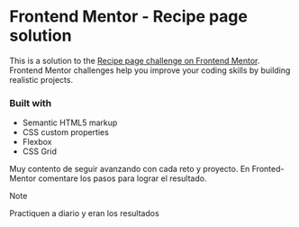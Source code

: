 # Frontend Mentor - Recipe page solution

This is a solution to the [Recipe page challenge on Frontend Mentor](https://www.frontendmentor.io/challenges/recipe-page-KiTsR8QQKm). Frontend Mentor challenges help you improve your coding skills by building realistic projects. 

### Built with

- Semantic HTML5 markup
- CSS custom properties
- Flexbox
- CSS Grid

Muy contento de seguir avanzando con cada reto y proyecto. En Fronted-Mentor comentare los pasos para lograr el resultado.

>[!NOTE]
Practiquen a diario y eran los resultados